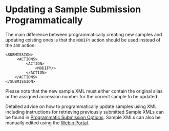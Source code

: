 # Updating a Sample Submission Programmatically

The main difference between programmatically creating new samples and updating existing ones
is that the `MODIFY` action should be used instead of the `ADD` action:

```
<SUBMISSION>
     <ACTIONS>
         <ACTION>
             <MODIFY/>
         </ACTION>
    </ACTIONS>
</SUBMISSION>
```

Please note that the new sample XML must either contain the original alias or the 
assigned accession number for the correct sample to be updated.

Detailed advice on how to programmatically update samples using XML 
including instructions for retrieving previously submitted Sample XMLs can be 
found in [Programmatic Submission Options](../../submit/general-guide/programmatic.md).
Sample XMLs can also be manually edited using the 
[Webin Portal](../../submit/general-guide/submissions-portal.rst).
